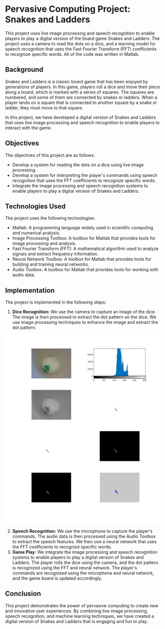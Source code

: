 # Pervasive Computing Project: Snakes and Ladders

This project uses live image processing and speech recognition to enable players to play a digital version of the board game Snakes and Ladders. The project uses a camera to read the dots on a dice, and a learning model for speech recognition that uses the Fast Fourier Transform (FFT) coefficients to recognize specific words. All of the code was written in Matlab.

## Background

Snakes and Ladders is a classic board game that has been enjoyed by generations of players. In this game, players roll a dice and move their piece along a board, which is marked with a series of squares. The squares are numbered, and some of them are connected by snakes or ladders. When a player lands on a square that is connected to another square by a snake or ladder, they must move to that square.

In this project, we have developed a digital version of Snakes and Ladders that uses live image processing and speech recognition to enable players to interact with the game.

## Objectives

The objectives of this project are as follows:

- Develop a system for reading the dots on a dice using live image processing.
- Develop a system for interpreting the player's commands using speech recognition that uses the FFT coefficients to recognize specific words.
- Integrate the image processing and speech recognition systems to enable players to play a digital version of Snakes and Ladders.

## Technologies Used

The project uses the following technologies:

- Matlab: A programming language widely used in scientific computing and numerical analysis.
- Image Processing Toolbox: A toolbox for Matlab that provides tools for image processing and analysis.
- Fast Fourier Transform (FFT): A mathematical algorithm used to analyze signals and extract frequency information.
- Neural Network Toolbox: A toolbox for Matlab that provides tools for building and training neural networks.
- Audio Toolbox: A toolbox for Matlab that provides tools for working with audio data.

## Implementation

The project is implemented in the following steps:

1. **Dice Recognition:** We use the camera to capture an image of the dice. The image is then processed to extract the dot pattern on the dice. We use image processing techniques to enhance the image and extract the dot pattern.

![Dice Recognition](figures/dice_count3.jpg)

2. **Speech Recognition:** We use the microphone to capture the player's commands. The audio data is then processed using the Audio Toolbox to extract the speech features. We then use a neural network that uses the FFT coefficients to recognize specific words.
3. **Game Play:** We integrate the image processing and speech recognition systems to enable players to play a digital version of Snakes and Ladders. The player rolls the dice using the camera, and the dot pattern is recognized using the FFT and neural network. The player's commands are recognized using the microphone and neural network, and the game board is updated accordingly.

## Conclusion

This project demonstrates the power of pervasive computing to create new and innovative user experiences. By combining live image processing, speech recognition, and machine learning techniques, we have created a digital version of Snakes and Ladders that is engaging and fun to play.


